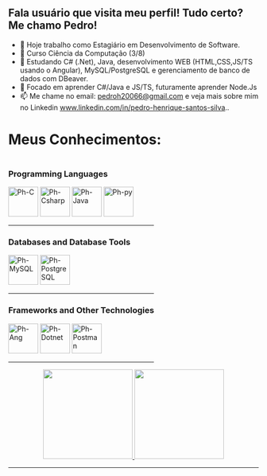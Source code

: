 ## Fala usuário que visita meu perfil! Tudo certo? Me chamo Pedro!

- 🔭 Hoje trabalho como Estagiário em Desenvolvimento de Software.
- 📖 Curso Ciência da Computação (3/8)
- 🌱 Estudando C# (.Net), Java, desenvolvimento WEB (HTML,CSS,JS/TS usando o Angular), MySQL/PostgreSQL e gerenciamento
de banco de dados com DBeaver.
- 🔎 Focado em aprender C#/Java e JS/TS, futuramente aprender Node.Js
- 📫 Me chame no email: pedroh20066@gmail.com e veja mais sobre mim no Linkedin
www.linkedin.com/in/pedro-henrique-santos-silva..

<h1><b>Meus Conhecimentos:</b></h1>

<div style="display: inline-block">
    <h3>Programming Languages</h3>
    <div>
        <img alt="Ph-C" height="60" width="60"
            src="https://cdn.jsdelivr.net/gh/devicons/devicon@latest/icons/c/c-original.svg" />
        <img alt="Ph-Csharp" height="60" width="60"
            src="https://cdn.jsdelivr.net/gh/devicons/devicon@latest/icons/csharp/csharp-original.svg" />
        <img alt="Ph-Java" height="60" width="60"
            src="https://cdn.jsdelivr.net/gh/devicons/devicon@latest/icons/java/java-original.svg" />
        <img alt="Ph-py" height="60" width="60"
            src="https://cdn.jsdelivr.net/gh/devicons/devicon@latest/icons/python/python-original.svg" />
    </div>
    <hr>
    <h3>Databases and Database Tools</h3>
    <div>
        <img alt="Ph-MySQL" height="60" width="60"
            src="https://cdn.jsdelivr.net/gh/devicons/devicon@latest/icons/mysql/mysql-original.svg" />
        <img alt="Ph-PostgreSQL" height="60" width="60"
            src="https://cdn.jsdelivr.net/gh/devicons/devicon@latest/icons/postgresql/postgresql-original.svg" />
    </div>
    <hr>
    <h3>Frameworks and Other Technologies</h3>
    <div>
        <img alt="Ph-Ang" height="60" width="60"
            src="https://cdn.jsdelivr.net/gh/devicons/devicon@latest/icons/angular/angular-original.svg" />
        <img alt="Ph-Dotnet" height="60" width="60"
            src="https://cdn.jsdelivr.net/gh/devicons/devicon@latest/icons/dotnetcore/dotnetcore-original.svg" />
        <img alt="Ph-Postman" height="60" width="60"
            src="https://cdn.jsdelivr.net/gh/devicons/devicon@latest/icons/postman/postman-original.svg" />
    </div>
<!--     <h1><b>Key Skills</b></h1>
    <div>
        <img alt="Destaque-Csharp" height="70" width="70"
           src="https://cdn.jsdelivr.net/gh/devicons/devicon@latest/icons/csharp/csharp-original.svg" />
        <img alt="Destaque-Java" height="70" width="70"
            src="https://cdn.jsdelivr.net/gh/devicons/devicon@latest/icons/java/java-original.svg" />        
        <img alt="Destaque-Angular" height="70" width="70"
            src="https://cdn.jsdelivr.net/gh/devicons/devicon@latest/icons/angular/angular-original.svg" />       
        <img alt="Destaque-TS" height="70" width="70"
            src="https://cdn.jsdelivr.net/gh/devicons/devicon@latest/icons/typescript/typescript-original.svg" />       
    </div> -->
    <hr> 


</div>

<div align="center">
    <a href="https://github.com/Phzera-hs">
        <img height="180"
            src="https://github-readme-stats.vercel.app/api?username=Phzera-hs&show_icons=true&theme=dark&include_all_commits=true&count_private=true" />
        <img height="180"
            src="https://github-readme-stats.vercel.app/api/top-langs/?username=Phzera-hs&layout=compact&langs_count=8&theme=dark" />
    </a>
</div>

<hr>
